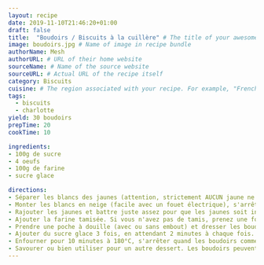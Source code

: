 ```yaml
---
layout: recipe
date: 2019-11-10T21:46:20+01:00
draft: false    
title:  "Boudoirs / Biscuits à la cuillère" # The title of your awesome recipe
image: boudoirs.jpg # Name of image in recipe bundle
authorName: Mesh
authorURL: # URL of their home website
sourceName: # Name of the source website
sourceURL: # Actual URL of the recipe itself
category: Biscuits
cuisine: # The region associated with your recipe. For example, "French", Mediterranean", or "American".
tags:
  - biscuits
  - charlotte 
yield: 30 boudoirs
prepTime: 20
cookTime: 10

ingredients:
- 100g de sucre
- 4 oeufs
- 100g de farine
- sucre glace

directions:
- Séparer les blancs des jaunes (attention, strictement AUCUN jaune ne doit être dans les blancs, sinon ils ne monteront jamais en neige).
- Monter les blancs en neige (facile avec un fouet électrique), s'arrêter lorsque l'on obtient un bec d'oiseau quand vous retirez le fouet.
- Rajouter les jaunes et battre juste assez pour que les jaunes soit incorporés.
- Ajouter la farine tamisée. Si vous n'avez pas de tamis, prenez une fourchette ou un fouet et battez la farine juste avant qu'elle ne tombe de son conteneur. Il ne doit pas y'avoir de "morceaux" de farine.
- Prendre une poche à douille (avec ou sans embout) et dresser les boudoirs. Vous pouvez former des chaines de boudoirs ou bien des cercles (pour des charlottes par exemple, voir photo) ou alors vous pouvez les espacer un peu plus.
- Ajouter du sucre glace 3 fois, en attendant 2 minutes à chaque fois.
- Enfourner pour 10 minutes à 180°C, s'arrêter quand les boudoirs commencent à dorer.
- Savourer ou bien utiliser pour un autre dessert. Les boudoirs peuvent faire peur au premier abord, mais cette recette peut être réussie par n'importe qui. De plus si vous devez en faire pour un grand nombre de personne, vous pouvez facilement en préparer une grande quantité.
---
```


